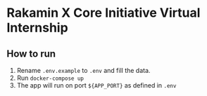 # Rakamin X Core Initiative Virtual Internship

## How to run
1. Rename `.env.example` to `.env` and fill the data.
2. Run `docker-compose up`
3. The app will run on port `${APP_PORT}` as defined in `.env`